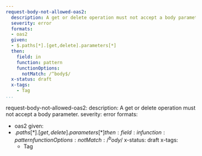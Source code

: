 ```yaml
---
request-body-not-allowed-oas2:
  description: A get or delete operation must not accept a body parameter.
  severity: error
  formats:
  - oas2
  given:
  - $.paths[*].[get,delete].parameters[*]
  then:
    field: in
    function: pattern
    functionOptions:
      notMatch: /^body$/
  x-status: draft
  x-tags:
    - Tag       
...
```

request-body-not-allowed-oas2:
  description: A get or delete operation must not accept a body parameter.
  severity: error
  formats:
  - oas2
  given:
  - $.paths[*].[get,delete].parameters[*]
  then:
    field: in
    function: pattern
    functionOptions:
      notMatch: /^body$/
  x-status: draft
  x-tags:
    - Tag       